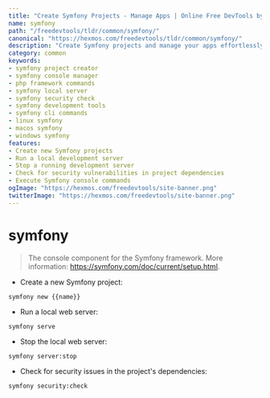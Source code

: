 ```yaml
---
title: "Create Symfony Projects - Manage Apps | Online Free DevTools by Hexmos"
name: symfony
path: "/freedevtools/tldr/common/symfony/"
canonical: "https://hexmos.com/freedevtools/tldr/common/symfony/"
description: "Create Symfony projects and manage your apps effortlessly with Symfony. Check security vulnerabilities, and run local servers with ease. Free online tool, no registration required."
category: common
keywords:
- symfony project creator
- symfony console manager
- php framework commands
- symfony local server
- symfony security check
- symfony development tools
- symfony cli commands
- linux symfony
- macos symfony
- windows symfony
features:
- Create new Symfony projects
- Run a local development server
- Stop a running development server
- Check for security vulnerabilities in project dependencies
- Execute Symfony console commands
ogImage: "https://hexmos.com/freedevtools/site-banner.png"
twitterImage: "https://hexmos.com/freedevtools/site-banner.png"
---
```


# symfony

> The console component for the Symfony framework.
> More information: <https://symfony.com/doc/current/setup.html>.

- Create a new Symfony project:

`symfony new {{name}}`

- Run a local web server:

`symfony serve`

- Stop the local web server:

`symfony server:stop`

- Check for security issues in the project's dependencies:

`symfony security:check`
